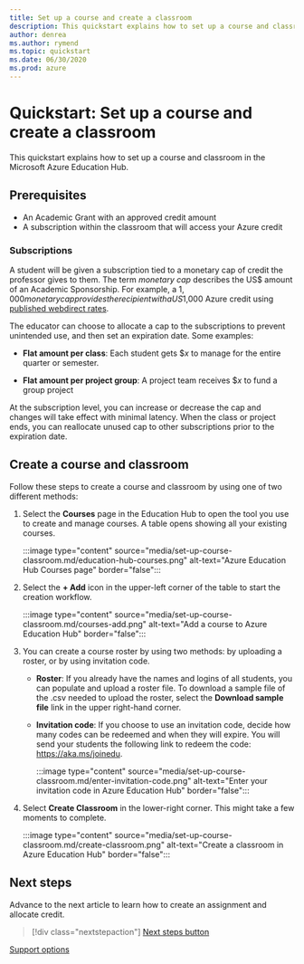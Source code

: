 ```yaml
---
title: Set up a course and create a classroom
description: This quickstart explains how to set up a course and classroom in Azure Education Hub.
author: denrea
ms.author: rymend
ms.topic: quickstart
ms.date: 06/30/2020
ms.prod: azure
---
```


# Quickstart: Set up a course and create a classroom

This quickstart explains how to set up a course and classroom in the Microsoft Azure Education Hub.

## Prerequisites

- An Academic Grant with an approved credit amount
- A subscription within the classroom that will access your Azure credit

### Subscriptions

A student will be given a subscription tied to a monetary cap of credit the professor
gives to them. The term *monetary cap* describes the US$ amount of an Academic Sponsorship. For example, a $1,000 monetary cap provides the recipient with a US$1,000 Azure credit using [published webdirect rates](https://azure.microsoft.com/en-us/pricing/calculator/).

The educator can choose to allocate a cap to the subscriptions to prevent
unintended use, and then set an expiration date. Some examples:

- **Flat amount per class**: Each student gets $*x* to manage for the entire quarter or
semester.

- **Flat amount per project group**: A project team receives $*x* to fund a group project

At the subscription level, you can increase or decrease the cap and changes will take effect with
minimal latency. When the class or project ends, you can reallocate unused cap to other subscriptions prior to the expiration date.

## Create a course and classroom

Follow these steps to create a course and classroom by using one of two different methods:

1. Select the **Courses** page in the Education Hub to open the tool you use to create and manage courses. A table opens showing all your existing courses.

    :::image type="content" source="media/set-up-course-classroom.md/education-hub-courses.png" alt-text="Azure Education Hub Courses page" border="false":::

1. Select the **+ Add** icon in the upper-left corner of the table to start the creation
workflow.

    :::image type="content" source="media/set-up-course-classroom.md/courses-add.png" alt-text="Add a course to Azure Education Hub" border="false":::

1. You can create a course roster by using two methods: by uploading a roster, or by using invitation code.
    - **Roster**: If you already have the names and logins of all students, you can populate and upload a roster file. To download a sample file of the .csv needed to upload the roster, select the **Download sample file** link in the upper right-hand corner.
    - **Invitation code**: If you choose to use an invitation code, decide how many codes can be redeemed and when they will expire. You will send your students the following link to redeem the code: https://aka.ms/joinedu.

      :::image type="content" source="media/set-up-course-classroom.md/enter-invitation-code.png" alt-text="Enter your invitation code in Azure Education Hub" border="false":::

1. Select **Create Classroom** in the lower-right corner. This might take a few
moments to complete.

   :::image type="content" source="media/set-up-course-classroom.md/create-classroom.png" alt-text="Create a classroom in Azure Education Hub" border="false":::

## Next steps

Advance to the next article to learn how to create an assignment and allocate credit.
> [!div class="nextstepaction"]
> [Next steps button](create-assignment-allocate-credit.md)

[Support options](includes/educator-service-desk.md)
